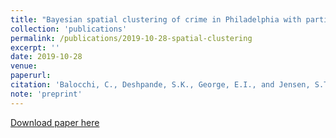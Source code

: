 ```yaml
---
title: "Bayesian spatial clustering of crime in Philadelphia with particle optimization" 
collection: 'publications'
permalink: /publications/2019-10-28-spatial-clustering
excerpt: ''
date: 2019-10-28
venue:
paperurl:
citation: 'Balocchi, C., Deshpande, S.K., George, E.I., and Jensen, S.T. (2019). &quot; Bayesian spatial clustering of crime in Philadelphia with particle optimization&quot; (technical report).'
note: 'preprint'
---
```

<!--
<b> Abstract </b> : 
Bayesian hierarchical modeling is a natural way to study spatial variation in crime dynamics within a city at the neighborhood level, since it facilitates principled “sharing of information” between spatially adjacent neighborhoods. Typically, however, cities contain many physical and social boundaries that may manifest as spatial discontinu- ities in crime patterns. As a result, standard prior choices often yield overly-smooth pa- rameter estimates, which can ultimately produce mis-calibrated forecasts. To prevent potential over-smoothing, we introduce a prior that first partitions the neighborhoods into several clusters and then encourages spatial smoothness within each cluster. In our prior, we allow the effect of different covariates to be partitioned independently. As a result, conventional stochastic search techniques are computationally prohibitive, as they must traverse a combinatorially vast product space of partitions. We introduce an ensemble optimization procedure that simultaneously identifies several high prob- ability combinations of partitions by solving one optimization problem using a new local search strategy. We then use the identified combinations of partitions to estimate crime trends in Philadelphia between 2006 and 2017. On simulated and real data, our proposed method demonstrates good estimation and partition selection performance.
-->
[Download paper here](https://skdeshpande91.github.io/files/spatial_clustering.pdf)
